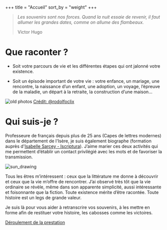+++
title = "Accueil"
sort_by = "weight"
+++

<div class="frontpage-blockquote">

> *Les souvenirs sont nos forces. Quand la nuit essaie de revenir, il faut allumer les grandes dates, comme on allume des flambeaux.*
> <div class="blockquote-author">Victor Hugo</div>
</div>

<div class="grid">
<div class="grid-item">

# Que raconter ?

* Soit votre parcours de vie et les différentes étapes qui ont jalonné votre existence.

* Soit un épisode important de votre vie : votre enfance, un mariage, une rencontre, la naissance d’un enfant, une adoption, un voyage, l’épreuve de la maladie, un départ à la retraite, la construction d’une maison...

<img alt="old photos" class="frontpage-photo" src="img/old_photos.webp">
<a class="img-credit" href="https://www.pexels.com/photo/black-and-white-photos-of-toddlers-1596882">Crédit: @rodolfoclix</a>

</div>

<div class="grid-item">

# Qui suis-je ?

Professeure de français depuis plus de 25 ans (Capes de lettres modernes) dans le département de l'Isère, je suis également biographe (formation auprès d'[Isabelle Sarcey - Iscriptura](https://www.iscriptura.fr/)).
J’aime marier ces deux activités qui me permettent d’établir un contact privilégié avec les mots et de favoriser la transmission.

![sun_drawing](img/sun.svg)

Tous les êtres m’intéressent : ceux que la littérature me donne à découvrir et ceux que la vie m’offre de rencontrer.
J’ai observé très tôt que la vie ordinaire se révèle, même dans son apparente simplicité, aussi intéressante et foisonnante que la fiction.
Toute existence mérite d’être racontée. Toute histoire est un legs de grande valeur.

Je suis là pour vous aider à retranscrire vos souvenirs, à les mettre en forme afin de restituer votre histoire, les cabosses comme les victoires.

</div>
</div>

<p class="bold-text text-center">
    <a class="contact-button" href="prestation">Déroulement de la prestation</a>
</p>